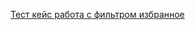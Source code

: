 [Тест кейс работа с фильтром избранное](https://docs.google.com/spreadsheets/d/1rlkzmap1MTUUJDAnFSwcOL7bwPRBg8O5/edit?gid=1740869435#gid=1740869435)
